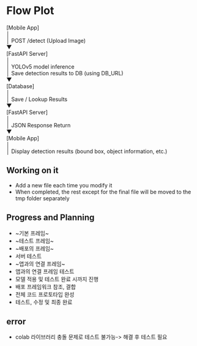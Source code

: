 # Flow Plot
[Mobile App]    
   │   
   │ POST /detect (Upload Image)   
   ▼   
[FastAPI Server]    
   │   
   │ YOLOv5 model inference   
   │ Save detection results to DB (using DB_URL)   
   ▼    
[Database]    
   │   
   │ Save / Lookup Results   
   ▼    
[FastAPI Server]    
   │   
   │ JSON Response Return   
   ▼   
[Mobile App]      
   │   
   │ Display detection results (bound box, object information, etc.)   
## Working on it
* Add a new file each time you modify it
* When completed, the rest except for the final file will be moved to the tmp folder separately
## Progress and Planning
* ~기본 프레임~
* ~테스트 프레임~
* ~배포의 프레임~
* 서버 테스트
* ~앱과의 연결 프레임~
* 앱과의 연결 프레임 테스트
* 모델 적용 및 테스트 완료 시까지 진행
* 배포 프레임워크 참조, 결합
* 전체 코드 프로토타입 완성
* 테스트, 수정 및 최종 완료

## error
* colab 라이브러리 충돌 문제로 테스트 불가능-> 해결 후 테스트 필요
